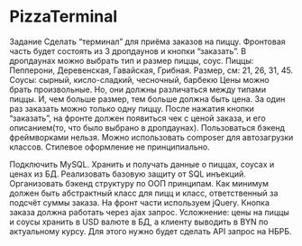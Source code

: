 # PizzaTerminal
Задание
Сделать “терминал” для приёма заказов на пиццу. Фронтовая часть будет состоять из 3 дропдаунов и кнопки “заказать”. В дропдаунах можно выбрать тип и размер пиццы, соус.
Пиццы: Пепперони, Деревенская, Гавайская, Грибная.
Размер, см: 21, 26, 31, 45.
Соусы: сырный, кисло-сладкий, чесночный, барбекю
Цены можно брать произвольные. Но, они должны различаться между типами пиццы. И, чем больше размер, тем больше должна быть цена. За один раз заказать можно только одну пиццу.
После нажатия кнопки “заказать”, на фронте должен появиться чек с ценой заказа, и его описанием(то, что было выбрано в дропдаунах).  Пользоваться бэкенд фреймворками нельзя. Можно использовать composer для автозагрузки классов. Стилевое оформление не принципиально.

Подключить MySQL. Хранить и получать данные о пиццах, соусах и ценах из БД. Реализовать базовую защиту от SQL инъекций.
Организовать бэкенд структуру по ООП принципам. Как минимум должен быть абстрактный класс для пицц и класс, ответственный за подсчёт суммы заказа.
На фронт части используем jQuery. Кнопка заказа должна работать через ajax запрос.
Усложнение: цены на пиццы и соусы хранить в USD валюте в БД, а клиенту выводить в BYN по актуальному курсу. Для этого нужно будет сделать API запрос на НБРБ.
